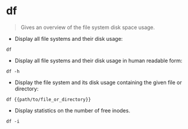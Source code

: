 # df

> Gives an overview of the file system disk space usage.

- Display all file systems and their disk usage:

`df`

- Display all file systems and their disk usage in human readable form:

`df -h`

- Display the file system and its disk usage containing the given file or directory:

`df {{path/to/file_or_directory}}`

- Display statistics on the number of free inodes.

`df -i`
